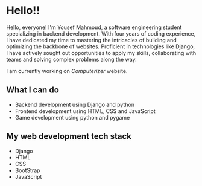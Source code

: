 # Hello!!
Hello, everyone! I'm Yousef Mahmoud, a software engineering student specializing in backend development. With four years of coding experience, I have dedicated my time to mastering the intricacies of building and optimizing the backbone of websites. Proficient in technologies like Django, I have actively sought out opportunities to apply my skills, collaborating with teams and solving complex problems along the way. 

I am currently working on *Computerizer* website. 

## What I can do 
- Backend development using Django and python
- Frontend development using HTML, CSS and JavaScript
- Game development using python and pygame

## My web development tech stack
- Django
- HTML
- CSS
- BootStrap
- JavaScript



<!--
**mryoyo133/mryoyo133** is a ✨ _special_ ✨ repository because its `README.md` (this file) appears on your GitHub profile.

Here are some ideas to get you started:

- 🔭 I’m currently working on ...
- 🌱 I’m currently learning ...
- 👯 I’m looking to collaborate on ...
- 🤔 I’m looking for help with ...
- 💬 Ask me about ...
- 📫 How to reach me: ...
- 😄 Pronouns: ...
- ⚡ Fun fact: ...
-->
